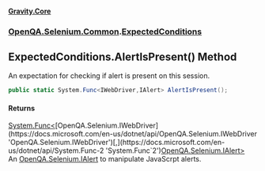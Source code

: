 #### [Gravity.Core](./index.md 'index')
### [OpenQA.Selenium.Common](./OpenQA-Selenium-Common.md 'OpenQA.Selenium.Common').[ExpectedConditions](./OpenQA-Selenium-Common-ExpectedConditions.md 'OpenQA.Selenium.Common.ExpectedConditions')
## ExpectedConditions.AlertIsPresent() Method
An expectation for checking if alert is present on this session.  
```csharp
public static System.Func<IWebDriver,IAlert> AlertIsPresent();
```
#### Returns
[System.Func&lt;](https://docs.microsoft.com/en-us/dotnet/api/System.Func-2 'System.Func`2')[OpenQA.Selenium.IWebDriver](https://docs.microsoft.com/en-us/dotnet/api/OpenQA.Selenium.IWebDriver 'OpenQA.Selenium.IWebDriver')[,](https://docs.microsoft.com/en-us/dotnet/api/System.Func-2 'System.Func`2')[OpenQA.Selenium.IAlert](https://docs.microsoft.com/en-us/dotnet/api/OpenQA.Selenium.IAlert 'OpenQA.Selenium.IAlert')[&gt;](https://docs.microsoft.com/en-us/dotnet/api/System.Func-2 'System.Func`2')  
An [OpenQA.Selenium.IAlert](https://docs.microsoft.com/en-us/dotnet/api/OpenQA.Selenium.IAlert 'OpenQA.Selenium.IAlert') to manipulate JavaScrpt alerts.  
